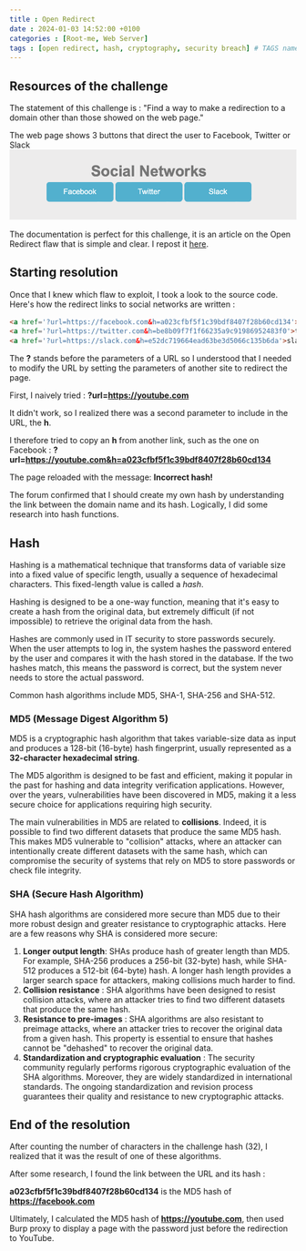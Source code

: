 ```yaml
---
title : Open Redirect
date : 2024-01-03 14:52:00 +0100
categories : [Root-me, Web Server]
tags : [open redirect, hash, cryptography, security breach] # TAGS names should always be lowercase
---
```


## Resources of the challenge

The statement of this challenge is : 
"Find a way to make a redirection to a domain other than those showed on the web page."

The web page shows 3 buttons that direct the user to Facebook, Twitter or Slack
![intro](/img/open-redirect/page-openredirect.png)

The documentation is perfect for this challenge, it is an article on the Open Redirect flaw that is simple and clear.
I repost it [here](/img/open-redirect/Open_Redirect.pdf).

## Starting resolution

Once that I knew which flaw to exploit, I took a look to the source code. Here's how the redirect links to social networks are written :
```html
<a href='?url=https://facebook.com&h=a023cfbf5f1c39bdf8407f28b60cd134'>facebook</a>
<a href='?url=https://twitter.com&h=be8b09f7f1f66235a9c91986952483f0'>twitter</a>
<a href='?url=https://slack.com&h=e52dc719664ead63be3d5066c135b6da'>slack</a>
```

The **?** stands before the parameters of a URL so I understood that I needed to modify the URL by setting the parameters of another site to redirect the page.

First, I naively tried : **?url=https://youtube.com**

It didn't work, so I realized there was a second parameter to include in the URL, the **h**.

I therefore tried to copy an **h** from another link, such as the one on Facebook : **?url=https://youtube.com&h=a023cfbf5f1c39bdf8407f28b60cd134**

The page reloaded with the message: **Incorrect hash!**

The forum confirmed that I should create my own hash by understanding the link between the domain name and its hash. Logically, I did some research into hash functions.

## Hash

Hashing is a mathematical technique that transforms data of variable size into a fixed value of specific length, usually a sequence of hexadecimal characters. This fixed-length value is called a *hash*.

Hashing is designed to be a one-way function, meaning that it's easy to create a hash from the original data, but extremely difficult (if not impossible) to retrieve the original data from the hash. 

Hashes are commonly used in IT security to store passwords securely. When the user attempts to log in, the system hashes the password entered by the user and compares it with the hash stored in the database. If the two hashes match, this means the password is correct, but the system never needs to store the actual password.

Common hash algorithms include MD5, SHA-1, SHA-256 and SHA-512.

### MD5 (Message Digest Algorithm 5)

MD5 is a cryptographic hash algorithm that takes variable-size data as input and produces a 128-bit (16-byte) hash fingerprint, usually represented as a **32-character hexadecimal string**.

The MD5 algorithm is designed to be fast and efficient, making it popular in the past for hashing and data integrity verification applications. However, over the years, vulnerabilities have been discovered in MD5, making it a less secure choice for applications requiring high security.

The main vulnerabilities in MD5 are related to **collisions**. Indeed, it is possible to find two different datasets that produce the same MD5 hash. This makes MD5 vulnerable to "collision" attacks, where an attacker can intentionally create different datasets with the same hash, which can compromise the security of systems that rely on MD5 to store passwords or check file integrity.

### SHA (Secure Hash Algorithm)

SHA hash algorithms are considered more secure than MD5 due to their more robust design and greater resistance to cryptographic attacks. Here are a few reasons why SHA is considered more secure:

1. **Longer output length**: SHAs produce hash of greater length than MD5. For example, SHA-256 produces a 256-bit (32-byte) hash, while SHA-512 produces a 512-bit (64-byte) hash. A longer hash length provides a larger search space for attackers, making collisions much harder to find.
2. **Collision resistance** : SHA algorithms have been designed to resist collision attacks, where an attacker tries to find two different datasets that produce the same hash.
3. **Resistance to pre-images** : SHA algorithms are also resistant to preimage attacks, where an attacker tries to recover the original data from a given hash. This property is essential to ensure that hashes cannot be "dehashed" to recover the original data.
4. **Standardization and cryptographic evaluation** : The security community regularly performs rigorous cryptographic evaluation of the SHA algorithms. Moreover, they are widely standardized in international standards. The ongoing standardization and revision process guarantees their quality and resistance to new cryptographic attacks.

## End of the resolution

After counting the number of characters in the challenge hash (32), I realized that it was the result of one of these algorithms.

After some research, I found the link between the URL and its hash :

**a023cfbf5f1c39bdf8407f28b60cd134** is the MD5 hash of **https://facebook.com**

Ultimately, I calculated the MD5 hash of **https://youtube.com**, then used Burp proxy to display a page with the password just before the redirection to YouTube.